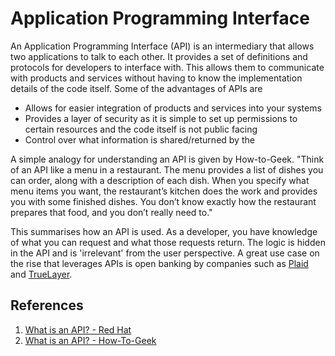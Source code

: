 # Application Programming Interface

An Application Programming Interface (API) is an intermediary that allows two applications to talk to each other. It provides a set of definitions and protocols for developers to interface with. This allows them to communicate with products and services without having to know the implementation details of the code itself. Some of the advantages of APIs are

* Allows for easier integration of products and services into your systems 
* Provides a layer of security as it is simple to set up permissions to certain resources and the code itself is not public facing
* Control over what information is shared/returned by the 

A simple analogy for understanding an API is given by How-to-Geek. "Think of an API like a menu in a restaurant. The menu provides a list of dishes you can order, along with a description of each dish. When you specify what menu items you want, the restaurant’s kitchen does the work and provides you with some finished dishes. You don’t know exactly how the restaurant prepares that food, and you don’t really need to."

This summarises how an API is used. As a developer, you have knowledge of what you can request and what those requests return. The logic is hidden in the API and is 'irrelevant' from the user perspective. A great use case on the rise that leverages APIs is open banking by companies such as [Plaid](https://plaid.com) and [TrueLayer](https://truelayer.com).

## References

1. [What is an API? - Red Hat](https://www.redhat.com/en/topics/api/what-are-application-programming-interfaces)
2. [What is an API? - How-To-Geek](https://www.howtogeek.com/343877/what-is-an-api/)